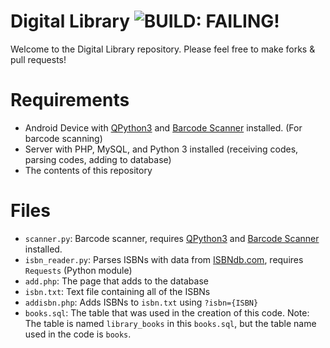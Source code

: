 # Digital Library ![BUILD: FAILING!](https://badgen.net/badge/build/failing/red)
Welcome to the Digital Library repository. Please feel free to make forks & pull requests!

# Requirements
- Android Device with [QPython3](https://play.google.com/store/apps/details?id=org.qpython.qpy3) and [Barcode Scanner](https://play.google.com/store/apps/details?id=com.google.zxing.client.android) installed. (For barcode scanning)
- Server with PHP, MySQL, and Python 3 installed (receiving codes, parsing codes, adding to database)
- The contents of this repository

# Files
- `scanner.py`: Barcode scanner, requires [QPython3](https://play.google.com/store/apps/details?id=org.qpython.qpy3) and [Barcode Scanner](https://play.google.com/store/apps/details?id=com.google.zxing.client.android) installed.
- `isbn_reader.py`: Parses ISBNs with data from [ISBNdb.com](https://isbndb.com), requires `Requests` (Python module)
- `add.php`: The page that adds to the database
- `isbn.txt`: Text file containing all of the ISBNs
- `addisbn.php`: Adds ISBNs to `isbn.txt` using `?isbn={ISBN}`
- `books.sql`: The table that was used in the creation of this code. Note: The table is named `library_books` in this `books.sql`, but the table name used in the code is `books`.
